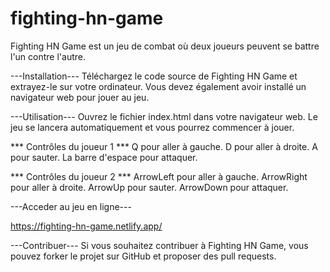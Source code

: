 # fighting-hn-game

Fighting HN Game est un jeu de combat où deux joueurs peuvent se battre l'un contre l'autre.

---Installation---
Téléchargez le code source de Fighting HN Game et extrayez-le sur votre ordinateur. Vous devez également avoir installé un navigateur web pour jouer au jeu.

---Utilisation---
Ouvrez le fichier index.html dans votre navigateur web. Le jeu se lancera automatiquement et vous pourrez commencer à jouer.

*** Contrôles du joueur 1 ***
Q pour aller à gauche.
D pour aller à droite.
A pour sauter.
La barre d'espace pour attaquer.


*** Contrôles du joueur 2 ***
ArrowLeft pour aller à gauche.
ArrowRight pour aller à droite.
ArrowUp pour sauter.
ArrowDown pour attaquer.


---Acceder au jeu en ligne---

https://fighting-hn-game.netlify.app/

---Contribuer---
Si vous souhaitez contribuer à Fighting HN Game, vous pouvez forker le projet sur GitHub et proposer des pull requests.
